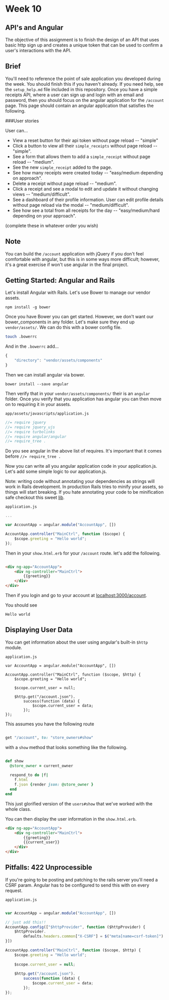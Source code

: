 # Week 10 
## API's and Angular

The objective of this assignment is to finish the design of an API that uses basic http sign up and creates a unique token that can be used to confirm a user's interactions with the API.

## Brief

You'll need to reference the point of sale application you developed during the week. You should finish this if you haven't already. If you need help, see the `setup_help.md` file included in this repository. Once you have a simple receipts API, where a user can sign up and login with an email and password, then you should focus on the angular application for the `/account` page. This page should contain an angular application that satisfies the following.

###User stories

User can...

* View a reset button for their api token without page reload -- "simple"
* Click a button to view all their `simple_receipts` without page reload -- "simple".
* See a form that allows them to add a `simple_receipt` without page reload -- "medium".
* See the new `simple_receipt` added to the page.
* See how many receipts were created today -- "easy/medium depending on approach".
* Delete a receipt without page reload -- "medium".
* Click a receipt and see a modal to edit and update  it without changing views -- "medium/difficult".
* See a dashboard of their profile information. User can edit profile details without page reload via the modal -- "medium/difficult".
* See how see a total from all receipts for the day -- "easy/medium/hard depending on your approach".

(complete these in whatever order you wish)

## Note

You can build the `/account` application with jQuery if you don't feel comfortable with angular, but this is in some ways more difficult; however, it's a great exercise if won't use angular in the final project.

## Getting Started: Angular and Rails


Let's install Angular with Rails. Let's use Bower to manage our vendor assets.

```
npm install -g bower
```

Once you have Bower you can get started. However, we don't want our bower_components in any folder. Let's make sure they end up `vendor/assets/`. We can do this with a bower config file.



```bash
touch .bowerrc

```

And in the `.bowerrc` add...


```javascript
{
	"directory": "vendor/assets/components"
}

```

Then we can install angular via bower.


```
bower install --save angular
```

Then verify that in your `vendor/assets/components/` their is an `angular` folder. Once you verify that you application has angular you can then move on to requiring it in your assets.

`app/assets/javascripts/application.js`

```javascript
//= require jquery
//= require jquery_ujs
//= require turbolinks
//= require angular/angular 
//= require_tree .

```

Do you see angular in the above list of requires. It's important that it comes before `//= require_tree .`


Now you can write all you angular application code in your application.js. Let's add some simple logic to our application.js.

Note: writing code without annotating your dependencies as strings will work in Rails development. In production Rails tries to minify your assets, so things will start breaking. If you hate annotating your code to be minification safe checkout this sweet [lib](https://github.com/olov/ng-annotate).

`application.js`

```javascript
...

var AccountApp = angular.module("AccountApp", [])

AccountApp.controller("MainCtrl", function ($scope) {
	$scope.greeting = "Hello world";
});

```

Then in your `show.html.erb` for your `/account` route. let's add the following.

```html

<div ng-app="AccountApp">
	<div ng-controller="MainCtrl">
		{{greeting}}
	</div>
</div>

```

Then if you login and go to your account at [localhost:3000/account](localhost:3000/account).

You should see 

```
Hello world
```


## Displaying User Data

You can get information about the user using angular's built-in `$http` module.


`application.js`

```
var AccountApp = angular.module("AccountApp", [])

AccountApp.controller("MainCtrl", function ($scope, $http) {
	$scope.greeting = "Hello world";
	
	$scope.current_user = null;
	
	$http.get("/account.json").
		success(function (data) {
			$scope.current_user = data;
		});
});

```



This assumes you have the following route


```ruby

get "/account", to: "store_owners#show"
```

with a `show` method that looks something like the following.



```ruby

def show
  @store_owner = current_owner
  
  respond_to do |f|
  	f.html
  	f.json {render json: @store_owner }
  end
end

```

This just glorified version of the `users#show` that we've worked with the whole class.


You can then display the user information in the `show.html.erb`.


```html
<div ng-app="AccountApp">
	<div ng-controller="MainCtrl">
		{{greeting}}
		{{current_user}}
	</div>
</div>

```

## Pitfalls: 422 Unprocessible

If you're going to be posting and patching to the rails server you'll need a CSRF param. Angular has to be configured to send this with on every request.

`application.js`

```javascript

var AccountApp = angular.module("AccountApp", [])

// just add this!! 
AccountApp.config(["$httpProvider", function ($httpProvider) {
	$httpProvider.
		defaults.headers.common["X-CSRF"] = $("meta[name=csrf-token]").attr("content");
}])

AccountApp.controller("MainCtrl", function ($scope, $http) {
	$scope.greeting = "Hello world";
	
	$scope.current_user = null;
	
	$http.get("/account.json").
		success(function (data) {
			$scope.current_user = data;
		});
});

```
